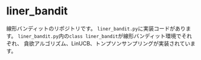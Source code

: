 # liner_bandit
線形バンディットのリポジトリです。
`liner_bandit.py`に実装コードがあります。
`liner_bandit.py`内の`class liner_bandit`が線形バンディット環境でそれぞれ、
貪欲アルゴリズム、LinUCB、トンプソンサンプリングが実装されています。
